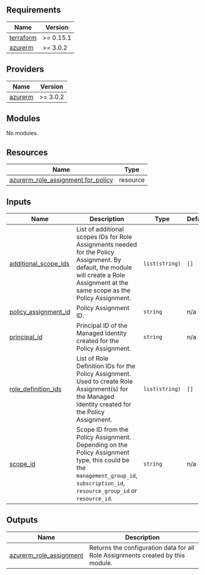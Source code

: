 <!-- BEGIN_TF_DOCS -->
## Requirements

| Name | Version |
|------|---------|
| <a name="requirement_terraform"></a> [terraform](#requirement\_terraform) | >= 0.15.1 |
| <a name="requirement_azurerm"></a> [azurerm](#requirement\_azurerm) | >= 3.0.2 |

## Providers

| Name | Version |
|------|---------|
| <a name="provider_azurerm"></a> [azurerm](#provider\_azurerm) | >= 3.0.2 |

## Modules

No modules.

## Resources

| Name | Type |
|------|------|
| [azurerm_role_assignment.for_policy](https://registry.terraform.io/providers/hashicorp/azurerm/latest/docs/resources/role_assignment) | resource |

## Inputs

| Name | Description | Type | Default | Required |
|------|-------------|------|---------|:--------:|
| <a name="input_additional_scope_ids"></a> [additional\_scope\_ids](#input\_additional\_scope\_ids) | List of additional scopes IDs for Role Assignments needed for the Policy Assignment. By default, the module will create a Role Assignment at the same scope as the Policy Assignment. | `list(string)` | `[]` | no |
| <a name="input_policy_assignment_id"></a> [policy\_assignment\_id](#input\_policy\_assignment\_id) | Policy Assignment ID. | `string` | n/a | yes |
| <a name="input_principal_id"></a> [principal\_id](#input\_principal\_id) | Principal ID of the Managed Identity created for the Policy Assignment. | `string` | n/a | yes |
| <a name="input_role_definition_ids"></a> [role\_definition\_ids](#input\_role\_definition\_ids) | List of Role Definition IDs for the Policy Assignment. Used to create Role Assignment(s) for the Managed Identity created for the Policy Assignment. | `list(string)` | `[]` | no |
| <a name="input_scope_id"></a> [scope\_id](#input\_scope\_id) | Scope ID from the Policy Assignment. Depending on the Policy Assignment type, this could be the `management_group_id`, `subscription_id`, `resource_group_id` or `resource_id`. | `string` | n/a | yes |

## Outputs

| Name | Description |
|------|-------------|
| <a name="output_azurerm_role_assignment"></a> [azurerm\_role\_assignment](#output\_azurerm\_role\_assignment) | Returns the configuration data for all Role Assignments created by this module. |
<!-- END_TF_DOCS -->